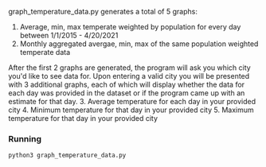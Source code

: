graph_temperature_data.py generates a total of 5 graphs:

1. Average, min, max temperate weighted by population for every day between 1/1/2015 - 4/20/2021
2. Monthly aggregated avergae, min, max of the same population weighted temperate data

After the first 2 graphs are generated, the program will ask you which city you'd like to see data for. Upon entering a valid city you will be presented with 3 additional graphs, each of which will display whether the data for each day was provided in the dataset or if the program came up with an estimate for that day.
3. Average temperature for each day in your provided city
4. Minimum temperature for that day in your provided city
5. Maximum temperature for that day in your provided city

### Running
`python3 graph_temperature_data.py`